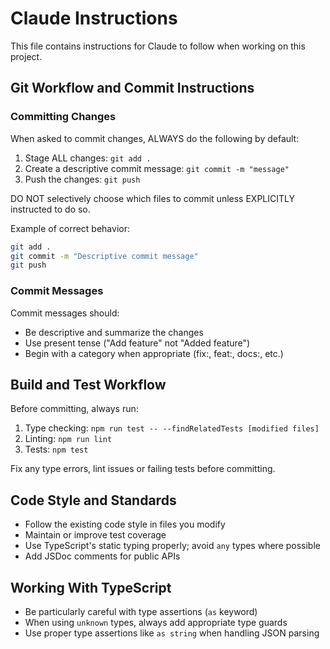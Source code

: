 # Claude Instructions

This file contains instructions for Claude to follow when working on this project.

## Git Workflow and Commit Instructions

### Committing Changes

When asked to commit changes, ALWAYS do the following by default:

1. Stage ALL changes: `git add .`
2. Create a descriptive commit message: `git commit -m "message"`
3. Push the changes: `git push`

DO NOT selectively choose which files to commit unless EXPLICITLY instructed to do so.

Example of correct behavior:
```bash
git add .
git commit -m "Descriptive commit message"
git push
```

### Commit Messages

Commit messages should:
- Be descriptive and summarize the changes
- Use present tense ("Add feature" not "Added feature")
- Begin with a category when appropriate (fix:, feat:, docs:, etc.)

## Build and Test Workflow

Before committing, always run:

1. Type checking: `npm run test -- --findRelatedTests [modified files]`
2. Linting: `npm run lint`
3. Tests: `npm test`

Fix any type errors, lint issues or failing tests before committing.

## Code Style and Standards

- Follow the existing code style in files you modify
- Maintain or improve test coverage
- Use TypeScript's static typing properly; avoid `any` types where possible
- Add JSDoc comments for public APIs

## Working With TypeScript

- Be particularly careful with type assertions (`as` keyword)
- When using `unknown` types, always add appropriate type guards
- Use proper type assertions like `as string` when handling JSON parsing